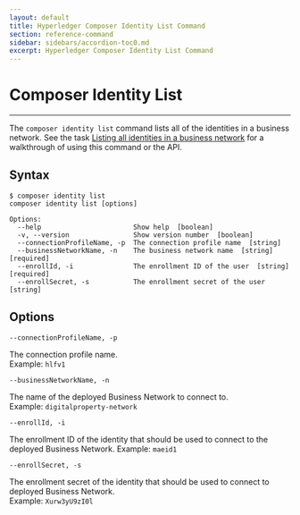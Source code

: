 ```yaml
---
layout: default
title: Hyperledger Composer Identity List Command
section: reference-command
sidebar: sidebars/accordion-toc0.md
excerpt: Hyperledger Composer Identity List Command
---
```


# Composer Identity List

---

The `composer identity list` command lists all of the identities in a business network.
See the task [Listing all identities in a business network](../managing/identity-list.html)
for a walkthrough of using this command or the API.

## Syntax

```
$ composer identity list
composer identity list [options]

Options:
  --help                       Show help  [boolean]
  -v, --version                Show version number  [boolean]
  --connectionProfileName, -p  The connection profile name  [string]
  --businessNetworkName, -n    The business network name  [string] [required]
  --enrollId, -i               The enrollment ID of the user  [string] [required]
  --enrollSecret, -s           The enrollment secret of the user  [string]
```

## Options

`--connectionProfileName, -p`

The connection profile name.  
Example: `hlfv1`

`--businessNetworkName, -n`

The name of the deployed Business Network to connect to.  
Example:
`digitalproperty-network`

`--enrollId, -i`

The enrollment ID of the identity that should be used to connect to the deployed
Business Network.
Example: `maeid1`

`--enrollSecret, -s`

The enrollment secret of the identity that should be used to connect to deployed
Business Network.  
Example: `Xurw3yU9zI0l`